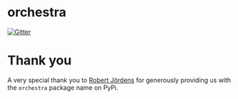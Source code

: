 # orchestra

[![Gitter](https://badges.gitter.im/Join%20Chat.svg)](https://gitter.im/unlimitedlabs/orchestra?utm_source=badge&utm_medium=badge&utm_campaign=pr-badge&utm_content=badge)

# Thank you
A very special thank you to [Robert Jördens](https://github.com/jordens) for generously providing us with the `orchestra` package name on PyPi.
